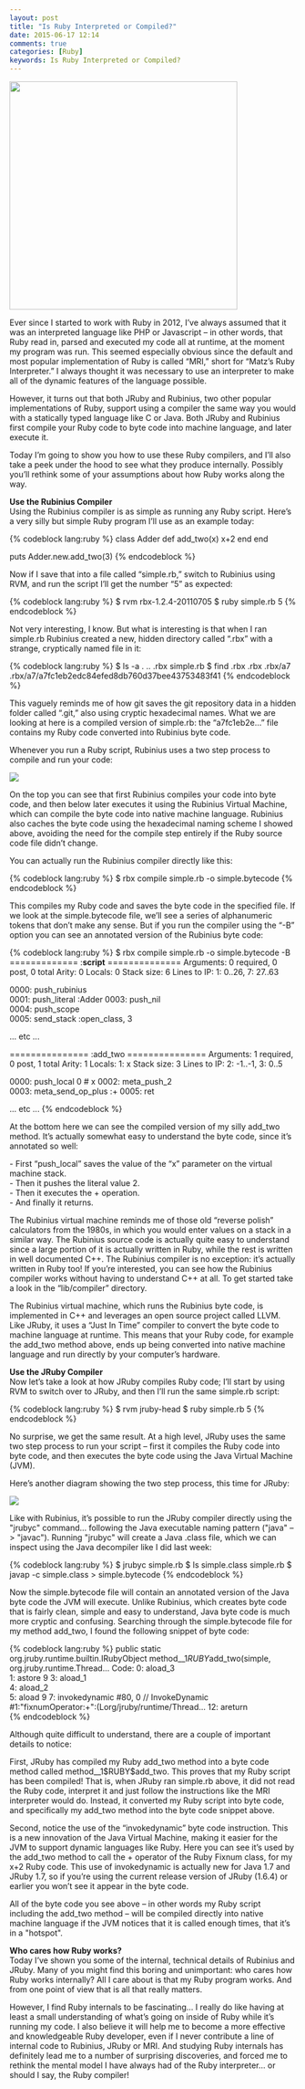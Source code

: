```yaml
---
layout: post
title: "Is Ruby Interpreted or Compiled?"
date: 2015-06-17 12:14
comments: true
categories: [Ruby]
keywords: Is Ruby Interpreted or Compiled?
---
```


<p>
  <img src="/images/rights_and_wrongsof_ruby.jpg" width="400" />
</p>

<p>
  Ever since I started to work with Ruby in 2012, I’ve always assumed that it was an interpreted language like PHP or Javascript – in other words, that Ruby read in, parsed and executed my code all at runtime, at the moment my program was run. This seemed especially obvious since the default and most popular implementation of Ruby is called “MRI,” short for “Matz’s Ruby Interpreter.” I always thought it was necessary to use an interpreter to make all of the dynamic features of the language possible.
</p>

<p>
  However, it turns out that both JRuby and Rubinius, two other popular implementations of Ruby, support using a compiler the same way you would with a statically typed language like C or Java. Both JRuby and Rubinius first compile your Ruby code to byte code into machine language, and later execute it.
</p>

<p>
  Today I’m going to show you how to use these Ruby compilers, and I’ll also take a peek under the hood to see what they produce internally. Possibly you’ll rethink some of your assumptions about how Ruby works along the way.
</p>

<p>
  <strong>Use the Rubinius Compiler</strong><br/>
  Using the Rubinius compiler is as simple as running any Ruby script. Here’s a very silly but simple Ruby program I’ll use as an example today:
</p>

{% codeblock lang:ruby %}
class Adder
  def add_two(x)
    x+2
  end
end

puts Adder.new.add_two(3)
{% endcodeblock %}

<p>
  Now if I save that into a file called “simple.rb,” switch to Rubinius using RVM, and run the script I’ll get the number “5” as expected:
</p>

{% codeblock lang:ruby %}
$ rvm rbx-1.2.4-20110705
$ ruby simple.rb
5
{% endcodeblock %}

<p>
  Not very interesting, I know. But what is interesting is that when I ran simple.rb Rubinius created a new, hidden directory called “.rbx” with a strange, cryptically named file in it:
</p>

{% codeblock lang:ruby %}
$ ls -a
.         ..        .rbx      simple.rb
$ find .rbx
.rbx
.rbx/a7
.rbx/a7/a7fc1eb2edc84efed8db760d37bee43753483f41
{% endcodeblock %}

<p>
  This vaguely reminds me of how git saves the git repository data in a hidden folder called “.git,” also using cryptic hexadecimal names. What we are looking at here is a compiled version of simple.rb: the “a7fc1eb2e…” file contains my Ruby code converted into Rubinius byte code.
</p>

<p>
  Whenever you run a Ruby script, Rubinius uses a two step process to compile and run your code:
</p>

<p>
  <img src="/images/rubinius_diagram.png" />
</p>

<p>
  On the top you can see that first Rubinius compiles your code into byte code, and then below later executes it using the Rubinius Virtual Machine, which can compile the byte code into native machine language. Rubinius also caches the byte code using the hexadecimal naming scheme I showed above, avoiding the need for the compile step entirely if the Ruby source code file didn’t change.
</p>

<p>
  You can actually run the Rubinius compiler directly like this:
</p>

{% codeblock lang:ruby %}
$ rbx compile simple.rb -o simple.bytecode
{% endcodeblock %}

<p>
  This compiles my Ruby code and saves the byte code in the specified file. If we look at the simple.bytecode file, we’ll see a series of alphanumeric tokens that don’t make any sense. But if you run the compiler using the “-B” option you can see an annotated version of the Rubinius byte code:
</p>

{% codeblock lang:ruby %}
$ rbx compile simple.rb -o simple.bytecode -B
============= :__script__ ==============
Arguments:   0 required, 0 post, 0 total
Arity:       0
Locals:      0
Stack size:  6
Lines to IP: 1: 0..26, 7: 27..63

0000:  push_rubinius              
0001:  push_literal               :Adder
0003:  push_nil                   
0004:  push_scope                 
0005:  send_stack                 :open_class, 3

... etc ...

=============== :add_two ===============
Arguments:   1 required, 0 post, 1 total
Arity:       1
Locals:      1: x
Stack size:  3
Lines to IP: 2: -1..-1, 3: 0..5

0000:  push_local                 0    # x
0002:  meta_push_2                
0003:  meta_send_op_plus          :+
0005:  ret                        

... etc ...
{% endcodeblock %}

<p>
  At the bottom here we can see the compiled version of my silly add_two method. It’s actually somewhat easy to understand the byte code, since it’s annotated so well:
</p>

<p>
  - First “push_local” saves the value of the “x” parameter on the virtual machine stack.<br/>
  - Then it pushes the literal value 2.<br/>
  - Then it executes the + operation.<br/>
  - And finally it returns.
</p>

<p>
  The Rubinius virtual machine reminds me of those old “reverse polish” calculators from the 1980s, in which you would enter values on a stack in a similar way. The Rubinius source code is actually quite easy to understand since a large portion of it is actually written in Ruby, while the rest is written in well documented C++. The Rubinius compiler is no exception: it’s actually written in Ruby too! If you’re interested, you can see how the Rubinius compiler works without having to understand C++ at all. To get started take a look in the “lib/compiler” directory.
</p>

<p>
  The Rubinius virtual machine, which runs the Rubinius byte code, is implemented in C++ and leverages an open source project called LLVM. Like JRuby, it uses a “Just In Time” compiler to convert the byte code to machine language at runtime. This means that your Ruby code, for example the add_two method above, ends up being converted into native machine language and run directly by your computer’s hardware.
</p>

<p>
  <strong>Use the JRuby Compiler</strong><br/>
  Now let’s take a look at how JRuby compiles Ruby code; I’ll start by using RVM to switch over to JRuby, and then I’ll run the same simple.rb script:
</p>

{% codeblock lang:ruby %}
$ rvm jruby-head
$ ruby simple.rb
5
{% endcodeblock %}

<p>
  No surprise, we get the same result. At a high level, JRuby uses the same two step process to run your script – first it compiles the Ruby code into byte code, and then executes the byte code using the Java Virtual Machine (JVM).
</p>

<p>
  Here’s another diagram showing the two step process, this time for JRuby:
</p>

<p>
  <img src="/images/jruby_diagram.png" />
</p>

<p>
  Like with Rubinius, it’s possible to run the JRuby compiler directly using the "jrubyc" command… following the Java executable naming pattern ("java" –> "javac"). Running "jrubyc" will create a Java .class file, which we can inspect using the Java decompiler like I did last week:
</p>

{% codeblock lang:ruby %}
$ jrubyc simple.rb
$ ls
simple.class simple.rb
$ javap -c simple.class > simple.bytecode
{% endcodeblock %}

<p>
  Now the simple.bytecode file will contain an annotated version of the Java byte code the JVM will execute. Unlike Rubinius, which creates byte code that is fairly clean, simple and easy to understand, Java byte code is much more cryptic and confusing. Searching through the simple.bytecode file for my method add_two, I found the following snippet of byte code:
</p>

{% codeblock lang:ruby %}
 public static org.jruby.runtime.builtin.IRubyObject method__1$RUBY$add_two(simple, org.jruby.runtime.Thread...
    Code:
       0: aload_3       
       1: astore        9
       3: aload_1       
       4: aload_2       
       5: aload         9
       7: invokedynamic #80,  0             // InvokeDynamic #1:"fixnumOperator:+":(Lorg/jruby/runtime/Thread...
      12: areturn       
{% endcodeblock %}

<p>
  Although quite difficult to understand, there are a couple of important details to notice:
</p>

<p>
  First, JRuby has compiled my Ruby add_two method into a byte code method called method__1$RUBY$add_two. This proves that my Ruby script has been compiled! That is, when JRuby ran simple.rb above, it did not read the Ruby code, interpret it and just follow the instructions like the MRI interpreter would do. Instead, it converted my Ruby script into byte code, and specifically my add_two method into the byte code snippet above.
</p>

<p>
  Second, notice the use of the “invokedynamic” byte code instruction. This is a new innovation of the Java Virtual Machine, making it easier for the JVM to support dynamic languages like Ruby. Here you can see it’s used by the add_two method to call the + operator of the Ruby Fixnum class, for my x+2 Ruby code. This use of invokedynamic is actually new for Java 1.7 and JRuby 1.7, so if you’re using the current release version of JRuby (1.6.4) or earlier you won’t see it appear in the byte code.
</p>

<p>
  All of the byte code you see above – in other words my Ruby script including the add_two method – will be compiled directly into native machine language if the JVM notices that it is called enough times, that it’s in a "hotspot".
</p>

<p>
  <strong>Who cares how Ruby works?</strong><br/>
  Today I’ve shown you some of the internal, technical details of Rubinius and JRuby. Many of you might find this boring and unimportant: who cares how Ruby works internally? All I care about is that my Ruby program works. And from one point of view that is all that really matters.
</p>

<p>
  However, I find Ruby internals to be fascinating… I really do like having at least a small understanding of what’s going on inside of Ruby while it’s running my code. I also believe it will help me to become a more effective and knowledgeable Ruby developer, even if I never contribute a line of internal code to Rubinius, JRuby or MRI. And studying Ruby internals has definitely lead me to a number of surprising discoveries, and forced me to rethink the mental model I have always had of the Ruby interpreter… or should I say, the Ruby compiler!
</p>
